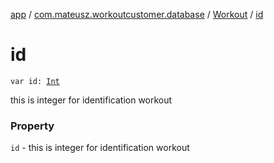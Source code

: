 [app](../../index.md) / [com.mateusz.workoutcustomer.database](../index.md) / [Workout](index.md) / [id](./id.md)

# id

`var id: `[`Int`](https://kotlinlang.org/api/latest/jvm/stdlib/kotlin/-int/index.html)

this is integer for identification workout

### Property

`id` - this is integer for identification workout